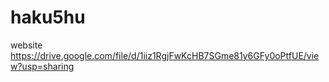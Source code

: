 # haku5hu
website
https://drive.google.com/file/d/1iiz1RgjFwKcHB7SGme81y6GFy0oPtfUE/view?usp=sharing
